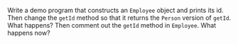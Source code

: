 Write a demo program that constructs an `Employee` object and prints its id. Then change the `getId` method so that it returns the `Person` version of `getId`. What happens? Then comment out the `getId` method in `Employee`. What happens now?
